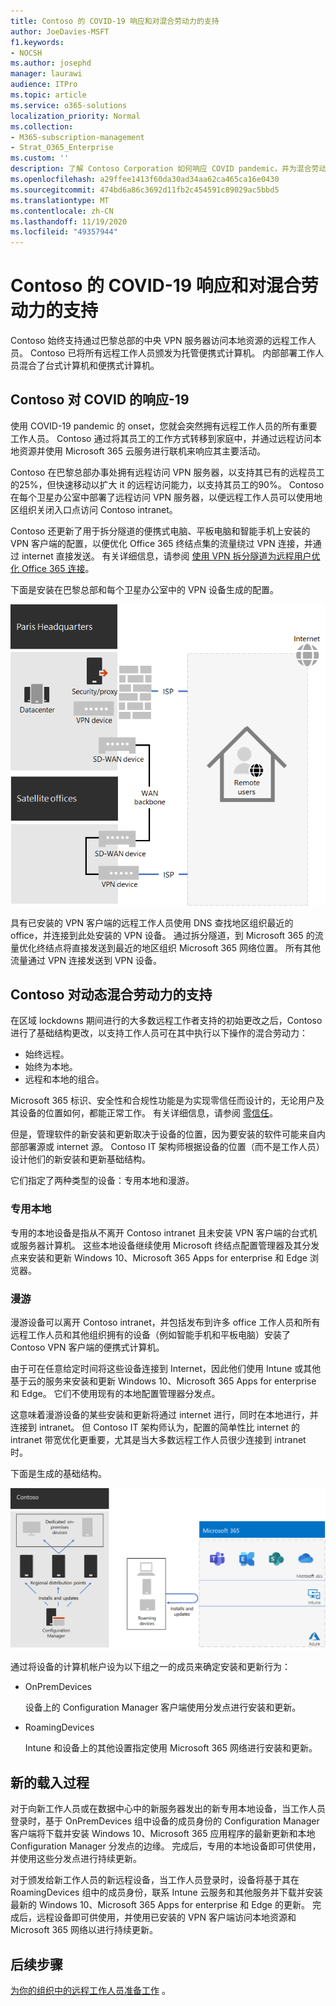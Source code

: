 ```yaml
---
title: Contoso 的 COVID-19 响应和对混合劳动力的支持
author: JoeDavies-MSFT
f1.keywords:
- NOCSH
ms.author: josephd
manager: laurawi
audience: ITPro
ms.topic: article
ms.service: o365-solutions
localization_priority: Normal
ms.collection:
- M365-subscription-management
- Strat_O365_Enterprise
ms.custom: ''
description: 了解 Contoso Corporation 如何响应 COVID pandemic，并为混合劳动力设计其软件安装和更新基础结构。
ms.openlocfilehash: a29ffee1413f60da30ad34aa62ca465ca16e0430
ms.sourcegitcommit: 474bd6a86c3692d11fb2c454591c89029ac5bbd5
ms.translationtype: MT
ms.contentlocale: zh-CN
ms.lasthandoff: 11/19/2020
ms.locfileid: "49357944"
---
```

# <a name="contosos-covid-19-response-and-support-for-a-hybrid-workforce"></a>Contoso 的 COVID-19 响应和对混合劳动力的支持

Contoso 始终支持通过巴黎总部的中央 VPN 服务器访问本地资源的远程工作人员。 Contoso 已将所有远程工作人员颁发为托管便携式计算机。 内部部署工作人员混合了台式计算机和便携式计算机。

## <a name="contosos-response-to-covid-19"></a>Contoso 对 COVID 的响应-19

使用 COVID-19 pandemic 的 onset，您就会突然拥有远程工作人员的所有重要工作人员。 Contoso 通过将其员工的工作方式转移到家庭中，并通过远程访问本地资源并使用 Microsoft 365 云服务进行联机来响应其主要活动。

Contoso 在巴黎总部办事处拥有远程访问 VPN 服务器，以支持其已有的远程员工的25%，但快速移动以扩大 it 的远程访问能力，以支持其员工的90%。 Contoso 在每个卫星办公室中部署了远程访问 VPN 服务器，以便远程工作人员可以使用地区组织关闭入口点访问 Contoso intranet。

Contoso 还更新了用于拆分隧道的便携式电脑、平板电脑和智能手机上安装的 VPN 客户端的配置，以便优化 Office 365 终结点集的流量绕过 VPN 连接，并通过 internet 直接发送。 有关详细信息，请参阅 [使用 VPN 拆分隧道为远程用户优化 Office 365 连接](../enterprise/microsoft-365-vpn-split-tunnel.md)。

下面是安装在巴黎总部和每个卫星办公室中的 VPN 设备生成的配置。 

![Contoso 的 VPN 基础结构](../media/contoso-hybrid-workforce/contoso-vpn-infrastructure.png)

具有已安装的 VPN 客户端的远程工作人员使用 DNS 查找地区组织最近的 office，并连接到此处安装的 VPN 设备。 通过拆分隧道，到 Microsoft 365 的流量优化终结点将直接发送到最近的地区组织 Microsoft 365 网络位置。 所有其他流量通过 VPN 连接发送到 VPN 设备。

## <a name="contosos-support-for-a-dynamic-hybrid-workforce"></a>Contoso 对动态混合劳动力的支持

在区域 lockdowns 期间进行的大多数远程工作者支持的初始更改之后，Contoso 进行了基础结构更改，以支持工作人员可在其中执行以下操作的混合劳动力：

- 始终远程。
- 始终为本地。
- 远程和本地的组合。

Microsoft 365 标识、安全性和合规性功能是为实现零信任而设计的，无论用户及其设备的位置如何，都能正常工作。 有关详细信息，请参阅 [零信任](https://www.microsoft.com/security/business/zero-trust)。

但是，管理软件的新安装和更新取决于设备的位置，因为要安装的软件可能来自内部部署源或 internet 源。 Contoso IT 架构师根据设备的位置（而不是工作人员）设计他们的新安装和更新基础结构。

它们指定了两种类型的设备：专用本地和漫游。

### <a name="dedicated-on-premises"></a>专用本地

专用的本地设备是指从不离开 Contoso intranet 且未安装 VPN 客户端的台式机或服务器计算机。 这些本地设备继续使用 Microsoft 终结点配置管理器及其分发点来安装和更新 Windows 10、Microsoft 365 Apps for enterprise 和 Edge 浏览器。

### <a name="roaming"></a>漫游

漫游设备可以离开 Contoso intranet，并包括发布到许多 office 工作人员和所有远程工作人员和其他组织拥有的设备（例如智能手机和平板电脑）安装了 Contoso VPN 客户端的便携式计算机。 

由于可在任意给定时间将这些设备连接到 Internet，因此他们使用 Intune 或其他基于云的服务来安装和更新 Windows 10、Microsoft 365 Apps for enterprise 和 Edge。 它们不使用现有的本地配置管理器分发点。

这意味着漫游设备的某些安装和更新将通过 internet 进行，同时在本地进行，并连接到 intranet。 但 Contoso IT 架构师认为，配置的简单性比 internet 的 intranet 带宽优化更重要，尤其是当大多数远程工作人员很少连接到 intranet 时。

下面是生成的基础结构。

![Contoso 的安装和更新基础结构](../media/contoso-hybrid-workforce/contoso-updates-infrastructure.png)

通过将设备的计算机帐户设为以下组之一的成员来确定安装和更新行为：

- OnPremDevices

  设备上的 Configuration Manager 客户端使用分发点进行安装和更新。

- RoamingDevices

  Intune 和设备上的其他设置指定使用 Microsoft 365 网络进行安装和更新。

## <a name="new-onboarding-process"></a>新的载入过程

对于向新工作人员或在数据中心中的新服务器发出的新专用本地设备，当工作人员登录时，基于 OnPremDevices 组中设备的成员身份的 Configuration Manager 客户端将下载并安装 Windows 10、Microsoft 365 应用程序的最新更新和本地 Configuration Manager 分发点的边缘。 完成后，专用的本地设备即可供使用，并使用这些分发点进行持续更新。

对于颁发给新工作人员的新远程设备，当工作人员登录时，设备将基于其在 RoamingDevices 组中的成员身份，联系 Intune 云服务和其他服务并下载并安装最新的 Windows 10、Microsoft 365 Apps for enterprise 和 Edge 的更新。 完成后，远程设备即可供使用，并使用已安装的 VPN 客户端访问本地资源和 Microsoft 365 网络以进行持续更新。

## <a name="next-step"></a>后续步骤

[为你的组织中的远程工作人员准备工作](empower-people-to-work-remotely.md) 。

